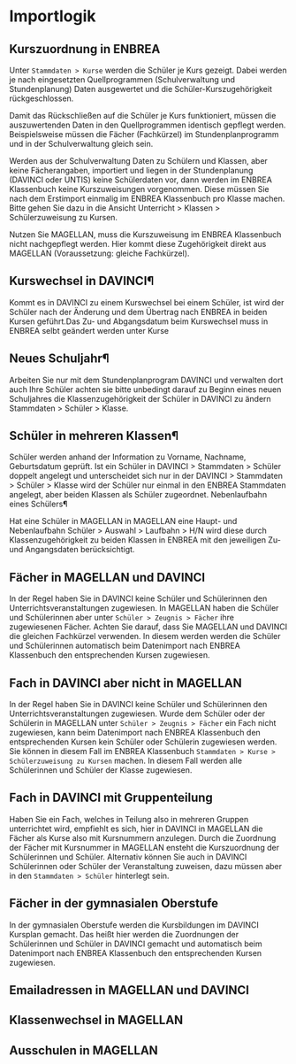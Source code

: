 # Importlogik

## Kurszuordnung in ENBREA 

Unter `Stammdaten > Kurse` werden die Schüler je Kurs gezeigt. Dabei werden je nach eingesetzten Quellprogrammen (Schulverwaltung und Stundenplanung) Daten ausgewertet und die Schüler-Kurszugehörigkeit rückgeschlossen.

Damit das Rückschließen auf die Schüler je Kurs funktioniert, müssen die auszuwertenden Daten in den Quellprogrammen identisch gepflegt werden. Beispielsweise müssen die Fächer (Fachkürzel) im Stundenplanprogramm und in der Schulverwaltung gleich sein.

Werden aus der Schulverwaltung Daten zu Schülern und Klassen, aber keine Fächerangaben, importiert und liegen in der Stundenplanung (DAVINCI oder UNTIS) keine Schülerdaten vor, dann werden im ENBREA Klassenbuch keine Kurszuweisungen vorgenommen. Diese müssen Sie nach dem Erstimport einmalig im ENBREA Klassenbuch pro Klasse machen. Bitte gehen Sie dazu in die Ansicht Unterricht > Klassen > Schülerzuweisung zu Kursen.

Nutzen Sie MAGELLAN, muss die Kurszuweisung im ENBREA Klassenbuch nicht nachgepflegt werden. Hier kommt diese Zugehörigkeit direkt aus MAGELLAN (Voraussetzung: gleiche Fachkürzel).

## Kurswechsel in DAVINCI¶

Kommt es in DAVINCI zu einem Kurswechsel bei einem Schüler, ist wird der Schüler nach der Änderung und dem Übertrag nach ENBREA in beiden Kursen geführt.Das Zu- und Abgangsdatum beim Kurswechsel muss in ENBREA selbt geändert werden unter Kurse

## Neues Schuljahr¶

Arbeiten Sie nur mit dem Stundenplanprogram DAVINCI und verwalten dort auch Ihre Schüler achten sie bitte unbedingt darauf zu Beginn eines neuen Schuljahres die Klassenzugehörigkeit der Schüler in DAVINCI zu ändern Stammdaten > Schüler > Klasse.

## Schüler in mehreren Klassen¶

Schüler werden anhand der Information zu Vorname, Nachname, Geburtsdatum geprüft. Ist ein Schüler in DAVINCI > Stammdaten > Schüler doppelt angelegt und unterscheidet sich nur in der DAVINCI > Stammdaten > Schüler > Klasse wird der Schüler nur einmal in den ENBREA Stammdaten angelegt, aber beiden Klassen als Schüler zugeordnet.
Nebenlaufbahn eines Schülers¶

Hat eine Schüler in MAGELLAN in MAGELLAN eine Haupt- und Nebenlaufbahn Schüler > Auswahl > Laufbahn > H/N wird diese durch Klassenzugehörigkeit zu beiden Klassen in ENBREA mit den jeweiligen Zu- und Angangsdaten berücksichtigt.

## Fächer in MAGELLAN und DAVINCI

In der Regel haben Sie in DAVINCI keine Schüler und Schülerinnen den Unterrichtsveranstaltungen zugewiesen. In MAGELLAN haben die Schüler und Schülerinnen aber unter `Schüler > Zeugnis > Fächer` ihre zugewiesenen Fächer. Achten Sie darauf, dass Sie MAGELLAN und DAVINCI die gleichen Fachkürzel verwenden. In diesem werden werden die Schüler und Schülerinnen automatisch beim Datenimport nach ENBREA Klassenbuch den entsprechenden Kursen zugewiesen.

## Fach in DAVINCI aber nicht in MAGELLAN

In der Regel haben Sie in DAVINCI keine Schüler und Schülerinnen den Unterrichtsveranstaltungen zugewiesen. Wurde dem Schüler oder der  Schülerin in MAGELLAN unter `Schüler > Zeugnis > Fächer` ein Fach nicht zugewiesen, kann beim Datenimport nach ENBREA Klassenbuch den entsprechenden Kursen kein Schüler oder Schülerin zugewiesen werden. Sie können in diesem Fall im ENBREA Klassenbuch `Stammdaten > Kurse > Schülerzuweisung zu Kursen` machen. In diesem Fall werden alle Schülerinnen und Schüler der Klasse zugewiesen.

## Fach in DAVINCI mit Gruppenteilung

Haben Sie ein Fach, welches in Teilung also in mehreren Gruppen unterrichtet wird, empfiehlt es sich, hier in DAVINCI in MAGELLAN die Fächer als Kurse also mit Kursnummern anzulegen. Durch die Zuordnung der Fächer mit Kursnummer in MAGELLAN ensteht die Kurszuordnung der Schülerinnen und Schüler. Alternativ können Sie auch in DAVINCI Schülerinnen oder Schüler der Veranstaltung zuweisen, dazu müssen aber in den `Stammdaten > Schüler` hinterlegt sein.

## Fächer in der gymnasialen Oberstufe

In der gymnasialen Oberstufe werden die Kursbildungen im DAVINCI Kursplan gemacht. Das heißt hier werden die Zuordnungen der Schülerinnen und Schüler in DAVINCI gemacht und automatisch beim Datenimport nach ENBREA Klassenbuch den entsprechenden Kursen zugewiesen.

## Emailadressen in MAGELLAN und DAVINCI

## Klassenwechsel in MAGELLAN

## Ausschulen in MAGELLAN

